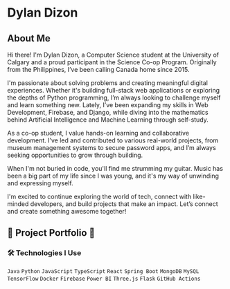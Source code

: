 # Dylan Dizon #

## About Me ##
Hi there! I'm Dylan Dizon, a Computer Science student at the University of Calgary and a proud participant in the Science Co-op Program. Originally from the Philippines, I’ve been calling Canada home since 2015.

I'm passionate about solving problems and creating meaningful digital experiences. Whether it's building full-stack web applications or exploring the depths of Python programming, I’m always looking to challenge myself and learn something new. Lately, I’ve been expanding my skills in Web Development, Firebase, and Django, while diving into the mathematics behind Artificial Intelligence and Machine Learning through self-study.

As a co-op student, I value hands-on learning and collaborative development. I’ve led and contributed to various real-world projects, from museum management systems to secure password apps, and I’m always seeking opportunities to grow through building.

When I'm not buried in code, you'll find me strumming my guitar. Music has been a big part of my life since I was young, and it's my way of unwinding and expressing myself. 

I'm excited to continue exploring the world of tech, connect with like-minded developers, and build projects that make an impact. Let’s connect and create something awesome together!

## 💼 Project Portfolio 💼
### 🛠️ Technologies I Use
`Java` `Python` `JavaScript` `TypeScript` `React` `Spring Boot` `MongoDB` `MySQL`  
`TensorFlow` `Docker` `Firebase` `Power BI` `Three.js` `Flask` `GitHub Actions`  
